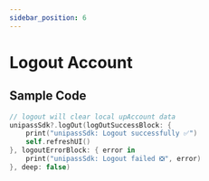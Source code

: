 ```yaml
---
sidebar_position: 6
---
```


# Logout Account

## Sample Code

```swift
// logout will clear local upAccount data
unipassSdk?.logOut(logOutSuccessBlock: {
    print("unipassSdk: Logout successfully ✅")
    self.refreshUI()
}, logoutErrorBlock: { error in
    print("unipassSdk: Logout failed ❎", error)
}, deep: false)
```
